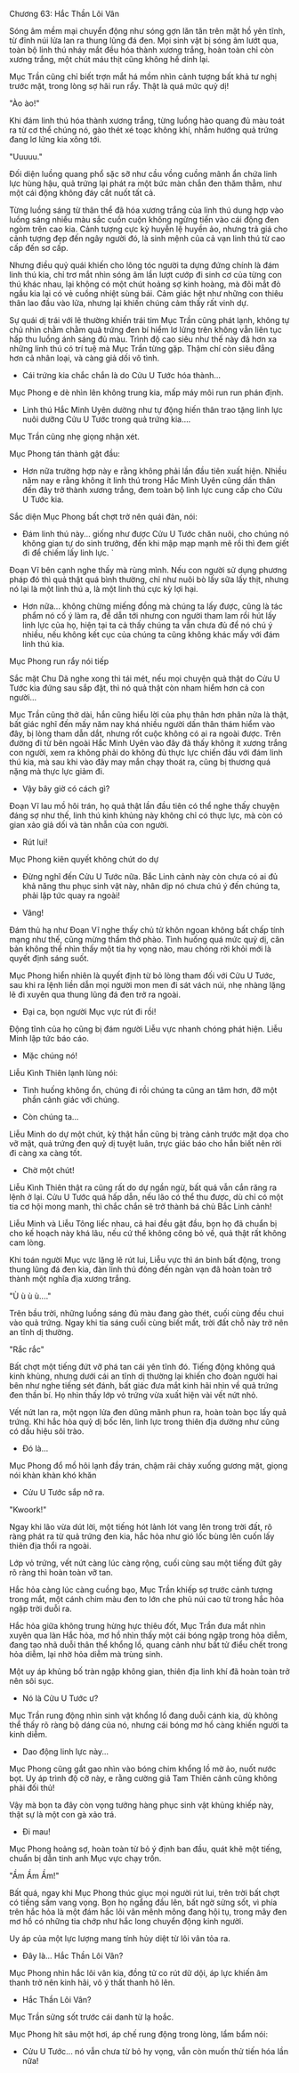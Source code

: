 




Chương 63: Hắc Thần Lôi Vân


Sóng âm mềm mại chuyển động như sóng gợn lăn tăn trên mặt hồ yên tĩnh, từ đỉnh núi lửa lan ra thung lũng đá đen. Mọi sinh vật bị sóng âm lướt qua, toàn bộ linh thú nháy mắt đều hóa thành xương trắng, hoàn toàn chỉ còn xương trắng, một chút máu thịt cũng không hề dính lại.

Mục Trần cũng chỉ biết trợn mắt há mồm nhìn cảnh tượng bất khả tư nghị trước mặt, trong lòng sợ hãi run rẩy. Thật là quá mức quỷ dị!

"Ào ào!"

Khi đám linh thú hóa thành xương trắng, từng luồng hào quang đủ màu toát ra từ cơ thể chúng nó, gào thét xé toạc không khí, nhắm hướng quả trứng đang lơ lửng kia xông tới.

"Uuuuu."

Đối diện luồng quang phổ sặc sỡ như cầu vồng cuồng mãnh ẩn chứa linh lực hùng hậu, quả trứng lại phát ra một bức màn chắn đen thăm thẳm, như một cái động không đáy cắt nuốt tất cả.

Từng luồng sáng từ thân thể đã hóa xương trắng của linh thú dung hợp vào luồng sáng nhiều màu sắc cuồn cuộn không ngừng tiến vào cái động đen ngòm trên cao kia. Cảnh tượng cực kỳ huyễn lệ huyền ảo, nhưng trả giá cho cảnh tượng đẹp đến ngây người đó, là sinh mệnh của cả vạn linh thú từ cao cấp đến sơ cấp.

Nhưng điều quỷ quái khiến cho lông tóc người ta dựng đứng chính là đám linh thú kia, chỉ trơ mắt nhìn sóng âm lần lượt cướp đi sinh cơ của từng con thú khác nhau, lại không có một chút hoảng sợ kinh hoàng, mà đôi mắt đỏ ngầu kia lại có vẻ cuồng nhiệt sùng bái. Cảm giác hệt như những con thiêu thân lao đầu vào lửa, nhưng lại khiến chúng cảm thấy rất vinh dự.

Sự quái dị trái với lẽ thường khiến trái tim Mục Trần cũng phát lạnh, không tự chủ nhìn chằm chằm quả trứng đen bí hiểm lơ lửng trên không vẫn liên tục hấp thu luồng ánh sáng đủ màu. Trình độ cao siêu như thế này đã hơn xa những linh thú có trí tuệ mà Mục Trần từng gặp. Thậm chí còn siêu đẳng hơn cả nhân loại, và càng giả dối vô tình.

- Cái trứng kia chắc chắn là do Cửu U Tước hóa thành...

Mục Phong e dè nhìn lên không trung kia, mấp máy môi run run phán định.

- Linh thú Hắc Minh Uyên dường như tự động hiến thân trao tặng linh lực nuôi dưỡng Cửu U Tước trong quả trứng kia....

Mục Trần cũng nhẹ giọng nhận xét.

Mục Phong tán thành gật đầu:

- Hơn nữa trường hợp này e rằng không phải lần đầu tiên xuất hiện. Nhiều năm nay e rằng không ít linh thú trong Hắc Minh Uyên cũng dấn thân đến đây trở thành xương trắng, đem toàn bộ linh lực cung cấp cho Cửu U Tước kia.

Sắc diện Mục Phong bất chợt trở nên quái đản, nói:

- Đám linh thú này... giống như được Cửu U Tước chăn nuôi, cho chúng nó không gian tự do sinh trưởng, đến khi mập mạp mạnh mẽ rồi thì đem giết đi để chiếm lấy linh lực. `

Đoạn Vĩ bên cạnh nghe thấy mà rùng mình. Nếu con người sử dụng phương pháp đó thì quả thật quá bình thường, chỉ như nuôi bò lấy sữa lấy thịt, nhưng nó lại là một linh thú a, là một linh thú cực kỳ lợi hại.

- Hơn nữa... không chừng miếng đồng mà chúng ta lấy được, cũng là tác phẩm nó cố ý làm ra, để dẫn tới nhưng con người tham lam rồi hút lấy linh lực của họ, hiện tại ta cả thấy chúng ta vẫn chưa đủ để nó chú ý nhiều, nếu không kết cục của chúng ta cũng không khác mấy với đám linh thú kia.

Mục Phong run rẩy nói tiếp

Sắc mặt Chu Dã nghe xong thì tái mét, nếu mọi chuyện quả thật do Cửu U Tước kia đứng sau sắp đặt, thì nó quả thật còn nham hiểm hơn cả con người...

Mục Trần cũng thở dài, hắn cũng hiểu lời của phụ thân hơn phân nửa là thật, bất giác nghĩ đến mấy năm nay khá nhiều người dấn thân thám hiểm vào đây, bị lòng tham dẫn dắt, nhưng rốt cuộc không có ai ra ngoài được. Trên đường đi từ bên ngoài Hắc Minh Uyên vào đây đã thấy không ít xương trắng con người, xem ra không phải do không đủ thực lực chiến đấu với đám linh thú kia, mà sau khi vào đây may mắn chạy thoát ra, cũng bị thương quá nặng mà thực lực giảm đi.

- Vậy bây giờ có cách gì?

Đoạn Vĩ lau mồ hôi trán, họ quả thật lần đầu tiên có thể nghe thấy chuyện đáng sợ như thế, linh thú kinh khủng này không chỉ có thực lực, mà còn có gian xảo giả dối và tàn nhẫn của con người.

- Rút lui!

Mục Phong kiên quyết không chút do dự

- Đừng nghĩ đến Cửu U Tước nữa. Bắc Linh cảnh này còn chưa có ai đủ khả năng thu phục sinh vật này, nhân dịp nó chưa chú ý đến chúng ta, phải lập tức quay ra ngoài!

- Vâng!

Đám thủ hạ như Đoạn Vĩ nghe thấy chủ tử khôn ngoan không bất chấp tính mạng như thế, cũng mừng thầm thở phào. Tình huống quá mức quỷ dị, căn bản không thể nhìn thấy một tia hy vọng nào, mau chóng rời khỏi mới là quyết định sáng suốt.

Mục Phong hiển nhiên là quyết định từ bỏ lòng tham đối với Cửu U Tước, sau khi ra lệnh liền dẫn mọi người mon men đi sát vách núi, nhẹ nhàng lặng lẽ đi xuyên qua thung lũng đá đen trở ra ngoài.

- Đại ca, bọn người Mục vực rút đi rồi!

Động tĩnh của họ cũng bị đám người Liễu vực nhanh chóng phát hiện. Liễu Minh lập tức báo cáo.

- Mặc chúng nó!

Liễu Kình Thiên lạnh lùng nói:

- Tình huống không ổn, chúng đi rồi chúng ta cũng an tâm hơn, đỡ một phần cảnh giác với chúng.

- Còn chúng ta...

Liễu Minh do dự một chút, kỳ thật hắn cũng bị tràng cảnh trước mặt dọa cho vỡ mật, quả trứng đen quỷ dị tuyệt luân, trực giác báo cho hắn biết nên rời đi càng xa càng tốt.

- Chờ một chút!

Liễu Kình Thiên thật ra cũng rất do dự ngần ngừ, bất quá vẫn cắn răng ra lệnh ở lại. Cửu U Tước quá hấp dẫn, nếu lão có thể thu được, dù chỉ có một tia cơ hội mong manh, thì chắc chắn sẽ trở thành bá chủ Bắc Linh cảnh!

Liễu Minh và Liễu Tông liếc nhau, cả hai đều gật đầu, bọn họ đã chuẩn bị cho kế hoạch này khá lâu, nếu cứ thế không công bỏ về, quả thật rất không cam lòng.

Khi toán người Mục vực lặng lẽ rút lui, Liễu vực thì án binh bất động, trong thung lũng đá đen kia, đàn linh thú đông đến ngàn vạn đã hoàn toàn trở thành một nghĩa địa xương trắng.

"Ù ù ù ù...."

Trên bầu trời, những luồng sáng đủ màu đang gào thét, cuối cùng đều chui vào quả trứng. Ngay khi tia sáng cuối cùng biết mất, trời đất chỗ này trở nên an tĩnh dị thường.

"Rắc rắc"

Bất chợt một tiếng đứt vỡ phá tan cái yên tĩnh đó. Tiếng động không quá kinh khủng, nhưng dưới cái an tĩnh dị thường lại khiến cho đoàn người hai bên như nghe tiếng sét đánh, bất giác đưa mắt kinh hãi nhìn về quả trứng đen thần bí. Họ nhìn thấy lớp vỏ trứng vừa xuất hiện vài vết nứt nhỏ.

Vết nứt lan ra, một ngọn lửa đen dũng mãnh phun ra, hoàn toàn bọc lấy quả trứng. Khi hắc hỏa quỷ dị bốc lên, linh lực trong thiên địa dường như cũng có dấu hiệu sôi trào.

- Đó là...

Mục Phong đổ mồ hôi lạnh đầy trán, chậm rãi chảy xuống gương mặt, giọng nói khàn khàn khó khăn

- Cửu U Tước sắp nở ra.

"Kwoork!"

Ngay khi lão vừa dút lời, một tiếng hót lảnh lót vang lên trong trời đất, rõ ràng phát ra từ quả trứng đen kia, hắc hỏa như gió lốc bùng lên cuốn lấy thiên địa thổi ra ngoài.

Lớp vỏ trứng, vết nứt càng lúc càng rộng, cuối cùng sau một tiếng đứt gãy rõ ràng thì hoàn toàn vỡ tan.

Hắc hỏa càng lúc càng cuồng bạo, Mục Trần khiếp sợ trước cảnh tượng trong mắt, một cánh chim màu đen to lớn che phủ núi cao từ trong hắc hỏa ngập trời duỗi ra.

Hắc hỏa giữa không trung hừng hực thiêu đốt, Mục Trần đưa mắt nhìn xuyên qua làn Hắc hỏa, mơ hồ nhìn thấy một cái bóng ngập trong hỏa diễm, đang tao nhã duỗi thân thể khổng lồ, quang cảnh như bất tử điểu chết trong hỏa diễm, lại nhờ hỏa diễm mà trùng sinh.

Một uy áp khủng bố tràn ngập không gian, thiên địa linh khí đã hoàn toàn trở nên sôi sục.

- Nó là Cửu U Tước ư?

Mục Trần rung động nhìn sinh vật khổng lồ đang duỗi cánh kia, dù không thể thấy rõ ràng bộ dáng của nó, nhưng cái bóng mơ hồ càng khiến người ta kinh diễm.

- Dao động linh lực này...

Mục Phong cũng gắt gao nhìn vào bóng chim khổng lồ mờ ảo, nuốt nước bọt. Uy áp trình độ cỡ này, e rằng cường giả Tam Thiên cảnh cũng không phải đối thủ!

Vậy mà bọn ta đây còn vọng tưởng hàng phục sinh vật khủng khiếp này, thật sự là một con gà xảo trá.

- Đi mau!

Mục Phong hoảng sợ, hoàn toàn từ bỏ ý định ban đầu, quát khẽ một tiếng, chuẩn bị dẫn tinh anh Mục vực chạy trốn.

"Ầm Ầm Ầm!"

Bất quá, ngay khi Mục Phong thúc giục mọi người rút lui, trên trời bất chợt có tiếng sấm vang vọng. Bọn họ ngẩng đầu lên, bất ngờ sửng sốt, vì phía trên hắc hỏa là một đám hắc lôi vân mênh mông đang hội tụ, trong mây đen mơ hồ có những tia chớp như hắc long chuyển động kinh người.

Uy áp của một lực lượng mang tính hủy diệt từ lôi vân tỏa ra.

- Đây là... Hắc Thần Lôi Vân?

Mục Phong nhìn hắc lôi vân kia, đồng tử co rút dữ dội, áp lực khiến âm thanh trở nên kinh hãi, vô ý thất thanh hô lên.

- Hắc Thần Lôi Vân?

Mục Trần sửng sốt trước cái danh từ lạ hoắc.

Mục Phong hít sâu một hơi, áp chế rung động trong lòng, lẩm bẩm nói:

- Cửu U Tước... nó vẫn chưa từ bỏ hy vọng, vẫn còn muốn thử tiến hóa lần nữa!




